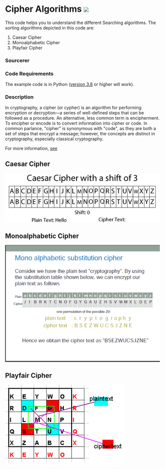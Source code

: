 # Cipher Algorithms   [![](https://img.shields.io/badge/Parth-Pathak-brightgreen.svg?colorB=ff0000)](https://www.linkedin.com/in/parth-pathak-learner/)
This code helps you to understand the different Searching algorithms. The sorting algorithms depicted in this code are:

1. Caesar Cipher
2. Monoalphabetic Cipher
3. Playfair Cipher

### Sourcerer

### Code Requirements
The example code is in Python ([version 3.8](https://www.python.org/downloads/) or higher will work).

### Description
In cryptography, a cipher (or cypher) is an algorithm for performing encryption or decryption—a series of well-defined steps that can be followed as a procedure. An alternative, less common term is encipherment. To encipher or encode is to convert information into cipher or code. In common parlance, "cipher" is synonymous with "code", as they are both a set of steps that encrypt a message; however, the concepts are distinct in cryptography, especially classical cryptography.

For more information, [see](https://en.wikipedia.org/wiki/Cipher)

## Caesar Cipher
![Caesar](gif/caeser.gif)

## Monoalphabetic Cipher
![Monoalphabetic](gif/monoalphabetic.png)

## Playfair Cipher
![Playfair](gif/playfair.gif)

